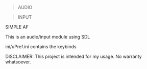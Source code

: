 > AUDIO

> INPUT

SIMPLE AF

This is an audio/input module using SDL

ini/uPref.ini contains the keybinds


DISCLAIMER:
This project is intended for my usage. No warranty whatsoever.